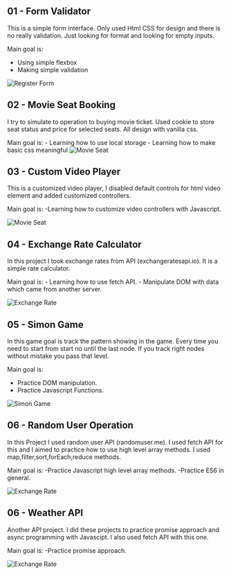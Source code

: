 ## 01 - Form Validator

This is a simple form interface. Only used Html CSS for design and there is no really validation. Just looking for format and looking for empty inputs.

Main goal is:

- Using simple flexbox
- Making simple validation

![Register Form](https://i.hizliresim.com/RCiQVk.png)

## 02 - Movie Seat Booking

I try to simulate to operation to buying movie ticket. Used cookie to store seat status and price for selected seats. All design with vanilla css.

Main goal is: - Learning how to use local storage - Learning how to make basic css meaningful
![Movie Seat](https://i.hizliresim.com/UrMrt3.png)

## 03 - Custom Video Player

This is a customized video player, I disabled default controls for html video element and added customized controllers.

Main goal is:
-Learning how to customize video controllers with Javascript.

![Movie Seat](https://i.hizliresim.com/JVIale.png)

## 04 - Exchange Rate Calculator

In this project I took exchange rates from API (exchangeratesapi.io). It is a simple rate calculator.

Main goal is: - Learning how to use fetch API. - Manipulate DOM with data which came from another server.

![Exchange Rate](https://i.hizliresim.com/Wgw503.png)

## 05 - Simon Game

In this game goal is track the pattern showing in the game. Every time you need to start from start no until the last node. If you track right nodes without mistake you pass that level.

Main goal is:

- Practice DOM manipulation.
- Practice Javascript Functions.

![Simon Game](https://i.hizliresim.com/IrsQF5.png)

## 06 - Random User Operation

In this Project I used random user API (randomuser.me). I used fetch API for this and I aimed to practice how to use high level array methods. I used map,filter,sort,forEach,reduce methods.

Main goal is:
-Practice Javascript high level array methods.
-Practice ES6 in general.

![Exchange Rate](https://i.hizliresim.com/bQmHgc.png)

## 06 - Weather API

Another API project. I did these projects to practice promise approach and async programming with Javascipt. I also used fetch API with this one.

Main goal is:
-Practice promise approach.

![Exchange Rate](https://i.hizliresim.com/Kcesal.png)
